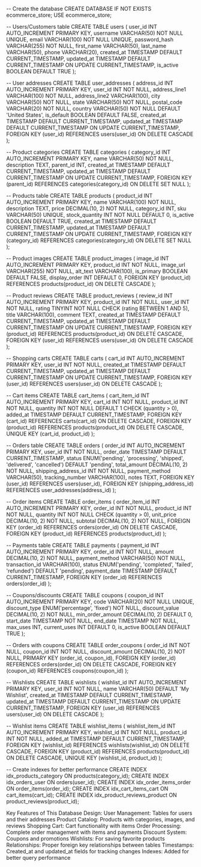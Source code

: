 -- Create the database
CREATE DATABASE IF NOT EXISTS ecommerce_store;
USE ecommerce_store;

-- Users/Customers table
CREATE TABLE users (
    user_id INT AUTO_INCREMENT PRIMARY KEY,
    username VARCHAR(50) NOT NULL UNIQUE,
    email VARCHAR(100) NOT NULL UNIQUE,
    password_hash VARCHAR(255) NOT NULL,
    first_name VARCHAR(50),
    last_name VARCHAR(50),
    phone VARCHAR(20),
    created_at TIMESTAMP DEFAULT CURRENT_TIMESTAMP,
    updated_at TIMESTAMP DEFAULT CURRENT_TIMESTAMP ON UPDATE CURRENT_TIMESTAMP,
    is_active BOOLEAN DEFAULT TRUE
);

-- User addresses
CREATE TABLE user_addresses (
    address_id INT AUTO_INCREMENT PRIMARY KEY,
    user_id INT NOT NULL,
    address_line1 VARCHAR(100) NOT NULL,
    address_line2 VARCHAR(100),
    city VARCHAR(50) NOT NULL,
    state VARCHAR(50) NOT NULL,
    postal_code VARCHAR(20) NOT NULL,
    country VARCHAR(50) NOT NULL DEFAULT 'United States',
    is_default BOOLEAN DEFAULT FALSE,
    created_at TIMESTAMP DEFAULT CURRENT_TIMESTAMP,
    updated_at TIMESTAMP DEFAULT CURRENT_TIMESTAMP ON UPDATE CURRENT_TIMESTAMP,
    FOREIGN KEY (user_id) REFERENCES users(user_id) ON DELETE CASCADE
);

-- Product categories
CREATE TABLE categories (
    category_id INT AUTO_INCREMENT PRIMARY KEY,
    name VARCHAR(50) NOT NULL,
    description TEXT,
    parent_id INT,
    created_at TIMESTAMP DEFAULT CURRENT_TIMESTAMP,
    updated_at TIMESTAMP DEFAULT CURRENT_TIMESTAMP ON UPDATE CURRENT_TIMESTAMP,
    FOREIGN KEY (parent_id) REFERENCES categories(category_id) ON DELETE SET NULL
);

-- Products table
CREATE TABLE products (
    product_id INT AUTO_INCREMENT PRIMARY KEY,
    name VARCHAR(100) NOT NULL,
    description TEXT,
    price DECIMAL(10, 2) NOT NULL,
    category_id INT,
    sku VARCHAR(50) UNIQUE,
    stock_quantity INT NOT NULL DEFAULT 0,
    is_active BOOLEAN DEFAULT TRUE,
    created_at TIMESTAMP DEFAULT CURRENT_TIMESTAMP,
    updated_at TIMESTAMP DEFAULT CURRENT_TIMESTAMP ON UPDATE CURRENT_TIMESTAMP,
    FOREIGN KEY (category_id) REFERENCES categories(category_id) ON DELETE SET NULL
);

-- Product images
CREATE TABLE product_images (
    image_id INT AUTO_INCREMENT PRIMARY KEY,
    product_id INT NOT NULL,
    image_url VARCHAR(255) NOT NULL,
    alt_text VARCHAR(100),
    is_primary BOOLEAN DEFAULT FALSE,
    display_order INT DEFAULT 0,
    FOREIGN KEY (product_id) REFERENCES products(product_id) ON DELETE CASCADE
);

-- Product reviews
CREATE TABLE product_reviews (
    review_id INT AUTO_INCREMENT PRIMARY KEY,
    product_id INT NOT NULL,
    user_id INT NOT NULL,
    rating TINYINT NOT NULL CHECK (rating BETWEEN 1 AND 5),
    title VARCHAR(100),
    comment TEXT,
    created_at TIMESTAMP DEFAULT CURRENT_TIMESTAMP,
    updated_at TIMESTAMP DEFAULT CURRENT_TIMESTAMP ON UPDATE CURRENT_TIMESTAMP,
    FOREIGN KEY (product_id) REFERENCES products(product_id) ON DELETE CASCADE,
    FOREIGN KEY (user_id) REFERENCES users(user_id) ON DELETE CASCADE
);

-- Shopping carts
CREATE TABLE carts (
    cart_id INT AUTO_INCREMENT PRIMARY KEY,
    user_id INT NOT NULL,
    created_at TIMESTAMP DEFAULT CURRENT_TIMESTAMP,
    updated_at TIMESTAMP DEFAULT CURRENT_TIMESTAMP ON UPDATE CURRENT_TIMESTAMP,
    FOREIGN KEY (user_id) REFERENCES users(user_id) ON DELETE CASCADE
);

-- Cart items
CREATE TABLE cart_items (
    cart_item_id INT AUTO_INCREMENT PRIMARY KEY,
    cart_id INT NOT NULL,
    product_id INT NOT NULL,
    quantity INT NOT NULL DEFAULT 1 CHECK (quantity > 0),
    added_at TIMESTAMP DEFAULT CURRENT_TIMESTAMP,
    FOREIGN KEY (cart_id) REFERENCES carts(cart_id) ON DELETE CASCADE,
    FOREIGN KEY (product_id) REFERENCES products(product_id) ON DELETE CASCADE,
    UNIQUE KEY (cart_id, product_id)
);

-- Orders table
CREATE TABLE orders (
    order_id INT AUTO_INCREMENT PRIMARY KEY,
    user_id INT NOT NULL,
    order_date TIMESTAMP DEFAULT CURRENT_TIMESTAMP,
    status ENUM('pending', 'processing', 'shipped', 'delivered', 'cancelled') DEFAULT 'pending',
    total_amount DECIMAL(10, 2) NOT NULL,
    shipping_address_id INT NOT NULL,
    payment_method VARCHAR(50),
    tracking_number VARCHAR(100),
    notes TEXT,
    FOREIGN KEY (user_id) REFERENCES users(user_id),
    FOREIGN KEY (shipping_address_id) REFERENCES user_addresses(address_id)
);

-- Order items
CREATE TABLE order_items (
    order_item_id INT AUTO_INCREMENT PRIMARY KEY,
    order_id INT NOT NULL,
    product_id INT NOT NULL,
    quantity INT NOT NULL CHECK (quantity > 0),
    unit_price DECIMAL(10, 2) NOT NULL,
    subtotal DECIMAL(10, 2) NOT NULL,
    FOREIGN KEY (order_id) REFERENCES orders(order_id) ON DELETE CASCADE,
    FOREIGN KEY (product_id) REFERENCES products(product_id)
);

-- Payments table
CREATE TABLE payments (
    payment_id INT AUTO_INCREMENT PRIMARY KEY,
    order_id INT NOT NULL,
    amount DECIMAL(10, 2) NOT NULL,
    payment_method VARCHAR(50) NOT NULL,
    transaction_id VARCHAR(100),
    status ENUM('pending', 'completed', 'failed', 'refunded') DEFAULT 'pending',
    payment_date TIMESTAMP DEFAULT CURRENT_TIMESTAMP,
    FOREIGN KEY (order_id) REFERENCES orders(order_id)
);

-- Coupons/discounts
CREATE TABLE coupons (
    coupon_id INT AUTO_INCREMENT PRIMARY KEY,
    code VARCHAR(20) NOT NULL UNIQUE,
    discount_type ENUM('percentage', 'fixed') NOT NULL,
    discount_value DECIMAL(10, 2) NOT NULL,
    min_order_amount DECIMAL(10, 2) DEFAULT 0,
    start_date TIMESTAMP NOT NULL,
    end_date TIMESTAMP NOT NULL,
    max_uses INT,
    current_uses INT DEFAULT 0,
    is_active BOOLEAN DEFAULT TRUE
);

-- Orders with coupons
CREATE TABLE order_coupons (
    order_id INT NOT NULL,
    coupon_id INT NOT NULL,
    discount_amount DECIMAL(10, 2) NOT NULL,
    PRIMARY KEY (order_id, coupon_id),
    FOREIGN KEY (order_id) REFERENCES orders(order_id) ON DELETE CASCADE,
    FOREIGN KEY (coupon_id) REFERENCES coupons(coupon_id)
);

-- Wishlists
CREATE TABLE wishlists (
    wishlist_id INT AUTO_INCREMENT PRIMARY KEY,
    user_id INT NOT NULL,
    name VARCHAR(50) DEFAULT 'My Wishlist',
    created_at TIMESTAMP DEFAULT CURRENT_TIMESTAMP,
    updated_at TIMESTAMP DEFAULT CURRENT_TIMESTAMP ON UPDATE CURRENT_TIMESTAMP,
    FOREIGN KEY (user_id) REFERENCES users(user_id) ON DELETE CASCADE
);

-- Wishlist items
CREATE TABLE wishlist_items (
    wishlist_item_id INT AUTO_INCREMENT PRIMARY KEY,
    wishlist_id INT NOT NULL,
    product_id INT NOT NULL,
    added_at TIMESTAMP DEFAULT CURRENT_TIMESTAMP,
    FOREIGN KEY (wishlist_id) REFERENCES wishlists(wishlist_id) ON DELETE CASCADE,
    FOREIGN KEY (product_id) REFERENCES products(product_id) ON DELETE CASCADE,
    UNIQUE KEY (wishlist_id, product_id)
);

-- Create indexes for better performance
CREATE INDEX idx_products_category ON products(category_id);
CREATE INDEX idx_orders_user ON orders(user_id);
CREATE INDEX idx_order_items_order ON order_items(order_id);
CREATE INDEX idx_cart_items_cart ON cart_items(cart_id);
CREATE INDEX idx_product_reviews_product ON product_reviews(product_id);

Key Features of This Database Design:
User Management: Tables for users and their addresses
Product Catalog: Products with categories, images, and reviews
Shopping Cart: Cart functionality with items
Order Processing: Complete order management with items and payments
Discount System: Coupons and promotions
Wishlists: For saving favorite products
Relationships: Proper foreign key relationships between tables
Timestamps: Created_at and updated_at fields for tracking changes
Indexes: Added for better query performance
